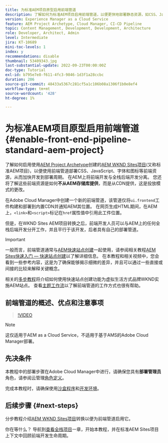 ```yaml
---
title: 为标准AEM项目原型启用前端管道
description: 了解如何为标准AEM项目启用前端管道，以便更快地部署静态资源，如CSS、JavaScript、字体和图标。 此外，在AEM上还将前端开发与全栈后端开发分离。
version: Experience Manager as a Cloud Service
feature: AEM Project Archetype, Cloud Manager, CI-CD Pipeline
topic: Content Management, Development, Development, Architecture
role: Developer, Architect, Admin
level: Intermediate
jira: KT-10689
mini-toc-levels: 1
index: y
recommendations: disable
thumbnail: 53409343.jpg
last-substantial-update: 2022-09-23T00:00:00Z
doc-type: Tutorial
exl-id: b795e7e8-f611-4fc3-9846-1d3f1a28ccbc
duration: 206
source-git-commit: 48433a5367c281cf5a1c106b08a1306f1b0e8ef4
workflow-type: tm+mt
source-wordcount: '428'
ht-degree: 1%

---
```


# 为标准AEM项目原型启用前端管道{#enable-front-end-pipeline-standard-aem-project}

了解如何启用使用[AEM Project Archetype](https://github.com/adobe/aem-project-archetype)创建的[AEM WKND Sites项目](https://github.com/adobe/aem-guides-wknd)&#x200B;(又称标准AEM项目)，以便使用前端管道部署CSS、JavaScript、字体和图标等前端资源，从而加快开发到部署周期。 在AEM上将前端开发与全栈后端开发分离。 您还将了解这些前端资源是如何&#x200B;__不从AEM存储库提供__，而是从CDN提供，这是投放模式的更改。


在Adobe Cloud Manager中创建一个新的前端管道，该管道仅将`ui.frontend`工件构建和部署到内置CDN并通知AEM其位置。 在网页生成HTML期间，在AEM上，`<link>`和`<script>`标记在`href`属性值中引用此工件位置。

但是，在WKND Sites AEM项目转换之后，前端开发人员可以与AEM上的任何全栈后端开发分开工作，并且平行于该开发，后者具有自己的部署管道。

>[!IMPORTANT]
>
>一般而言，前端管道通常与[AEM快速站点创建](https://experienceleague.adobe.com/docs/experience-manager-cloud-service/content/sites/administering/site-creation/quick-site/overview.html?lang=en)一起使用，请参阅相关教程[AEM Sites快速入门 — 快速站点创建](https://experienceleague.adobe.com/docs/experience-manager-learn/getting-started-wknd-tutorial-develop/site-template/overview.html)以了解详细信息。 在本教程和相关视频中，您会看到一些参考内容，这是为了确保能够揭示细微的差异，并且可以通过一些直接或间接的比较来解释关键概念。


相关的[多步教程](https://experienceleague.adobe.com/docs/experience-manager-learn/getting-started-wknd-tutorial-develop/site-template/overview.html)将介绍如何使用快速站点创建功能为虚拟生活方式品牌WKND实施AEM站点。 查看[主题工作流](https://experienceleague.adobe.com/docs/experience-manager-learn/getting-started-wknd-tutorial-develop/site-template/theming.html)以了解前端管道的工作方式也很有帮助。

## 前端管道的概述、优点和注意事项

>[!VIDEO](https://video.tv.adobe.com/v/3409343?quality=12&learn=on)


>[!NOTE]
>
>这仅适用于AEM as a Cloud Service，不适用于基于AMS的Adobe Cloud Manager部署。

## 先决条件

本教程中的部署步骤在Adobe Cloud Manager中进行，请确保您具有&#x200B;__部署管理员__&#x200B;角色，请参阅云管理[角色定义](https://experienceleague.adobe.com/docs/experience-manager-cloud-manager/content/requirements/users-and-roles.html?lang=en#role-definitions)。

完成本教程时，请确保使用[沙盒程序](https://experienceleague.adobe.com/docs/experience-manager-cloud-service/content/implementing/using-cloud-manager/programs/introduction-sandbox-programs.html)和[开发环境](https://experienceleague.adobe.com/docs/experience-manager-cloud-service/content/implementing/using-cloud-manager/manage-environments.html)。

## 后续步骤 {#next-steps}

分步教程介绍[AEM WKND Sites项目](https://github.com/adobe/aem-guides-wknd)转换以便为前端管道启用它。

你在等什么？ 导航到[查看全栈项目](review-uifrontend-module.md)一章，开始本教程，并在标准AEM Sites项目上下文中回顾前端开发生命周期。
